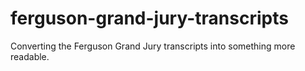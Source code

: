 ferguson-grand-jury-transcripts
===============================

Converting the Ferguson Grand Jury transcripts into something more readable.

